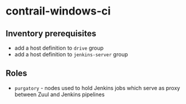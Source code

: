 contrail-windows-ci
===================

## Inventory prerequisites

- add a host definition to `drive` group
- add a host definition to `jenkins-server` group

## Roles

- `purgatory` - nodes used to hold Jenkins jobs which serve as proxy between Zuul and Jenkins pipelines
